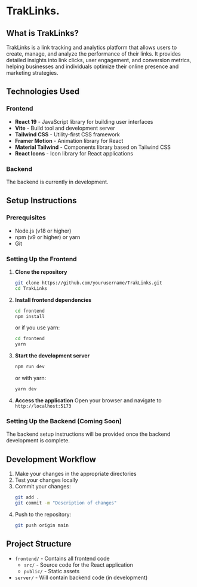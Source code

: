 # TrakLinks.

## What is TrakLinks?

TrakLinks is a link tracking and analytics platform that allows users to create, manage, and analyze the performance of their links. It provides detailed insights into link clicks, user engagement, and conversion metrics, helping businesses and individuals optimize their online presence and marketing strategies.

## Technologies Used

### Frontend

- **React 19** - JavaScript library for building user interfaces
- **Vite** - Build tool and development server
- **Tailwind CSS** - Utility-first CSS framework
- **Framer Motion** - Animation library for React
- **Material Tailwind** - Components library based on Tailwind CSS
- **React Icons** - Icon library for React applications

### Backend

The backend is currently in development.

## Setup Instructions

### Prerequisites

- Node.js (v18 or higher)
- npm (v9 or higher) or yarn
- Git

### Setting Up the Frontend

1. **Clone the repository**

   ```bash
   git clone https://github.com/yourusername/TrakLinks.git
   cd TrakLinks
   ```

2. **Install frontend dependencies**

   ```bash
   cd frontend
   npm install
   ```

   or if you use yarn:

   ```bash
   cd frontend
   yarn
   ```

3. **Start the development server**

   ```bash
   npm run dev
   ```

   or with yarn:

   ```bash
   yarn dev
   ```

4. **Access the application**
   Open your browser and navigate to `http://localhost:5173`

### Setting Up the Backend (Coming Soon)

The backend setup instructions will be provided once the backend development is complete.

## Development Workflow

1. Make your changes in the appropriate directories
2. Test your changes locally
3. Commit your changes:
   ```bash
   git add .
   git commit -m "Description of changes"
   ```
4. Push to the repository:
   ```bash
   git push origin main
   ```

## Project Structure

- `frontend/` - Contains all frontend code
  - `src/` - Source code for the React application
  - `public/` - Static assets
- `server/` - Will contain backend code (in development)
